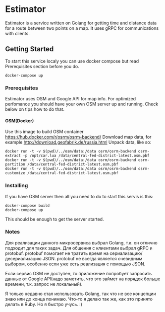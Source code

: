 # Estimator

Estimator is a service written on Golang for getting time and distance data for a route between two points on a map. It uses gRPC for communications with clients.

## Getting Started

To start this service localy you can use docker compose but read Prerequisites section before you do.

```docker-compose up```

### Prerequisites

Estimator uses OSM and Google API for map info. For optimized perfomance you should have your own OSM server up and running. Check below on tips how to do that.

#### OSM(Docker)
Use this image to build OSM container https://hub.docker.com/r/osrm/osrm-backend/
Download map data, for example http://download.geofabrik.de/russia.html
Unpack data, like so:
```
docker run -t -v $(pwd)/../osm/data:/data osrm/osrm-backend osrm-extract -p /opt/car.lua /data/central-fed-district-latest.osm.pbf
docker run -t -v $(pwd)/../osm/data:/data osrm/osrm-backend osrm-partition /data/central-fed-district-latest.osm.pbf
docker run -t -v $(pwd)/../osm/data:/data osrm/osrm-backend osrm-customize /data/central-fed-district-latest.osm.pbf
```

### Installing

If you have OSM server then all you need to do to start this servis is this:

```
docker-compose build
docker-compose up
```

This should be enough to get the server started.

### Notes

Для реализации данного микросервиса выбрал Golang, т.к. он отлично подходит для таких задач. Для общения с клиентами выбрал gRPC и protobuf. protobuf помогает не тратить время на сериализацию/десериализацию JSON. protobuf не всегда является  очевидным выбором, особенно если уже есть реализация с помощью JSON.

Если сервис OSM не доступен, то приложение попробует запросить данные от Google API(надо заметить, что это займет на порядок больше времени, т.к. запрос не локальный).

Я только недавно стал использовать Golang, так что не все концепции знаю или до конца понимаю. Что-то я делаю так же, как это принято делать в Ruby. Но я быстро учусь. :)
